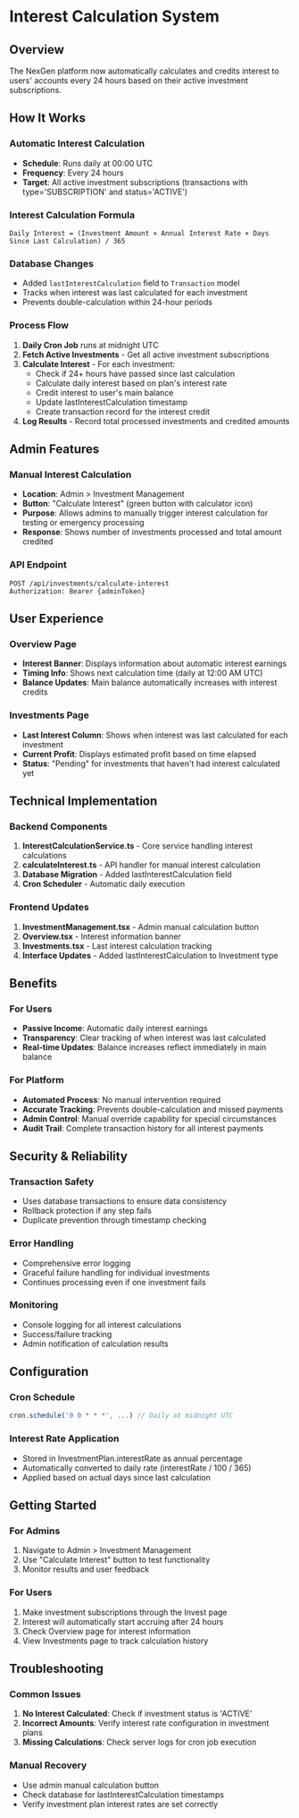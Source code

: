 # Interest Calculation System

## Overview
The NexGen platform now automatically calculates and credits interest to users' accounts every 24 hours based on their active investment subscriptions.

## How It Works

### Automatic Interest Calculation
- **Schedule**: Runs daily at 00:00 UTC
- **Frequency**: Every 24 hours
- **Target**: All active investment subscriptions (transactions with type='SUBSCRIPTION' and status='ACTIVE')

### Interest Calculation Formula
```
Daily Interest = (Investment Amount × Annual Interest Rate × Days Since Last Calculation) / 365
```

### Database Changes
- Added `lastInterestCalculation` field to `Transaction` model
- Tracks when interest was last calculated for each investment
- Prevents double-calculation within 24-hour periods

### Process Flow
1. **Daily Cron Job** runs at midnight UTC
2. **Fetch Active Investments** - Get all active investment subscriptions
3. **Calculate Interest** - For each investment:
   - Check if 24+ hours have passed since last calculation
   - Calculate daily interest based on plan's interest rate
   - Credit interest to user's main balance
   - Update lastInterestCalculation timestamp
   - Create transaction record for the interest credit
4. **Log Results** - Record total processed investments and credited amounts

## Admin Features

### Manual Interest Calculation
- **Location**: Admin > Investment Management
- **Button**: "Calculate Interest" (green button with calculator icon)
- **Purpose**: Allows admins to manually trigger interest calculation for testing or emergency processing
- **Response**: Shows number of investments processed and total amount credited

### API Endpoint
```
POST /api/investments/calculate-interest
Authorization: Bearer {adminToken}
```

## User Experience

### Overview Page
- **Interest Banner**: Displays information about automatic interest earnings
- **Timing Info**: Shows next calculation time (daily at 12:00 AM UTC)
- **Balance Updates**: Main balance automatically increases with interest credits

### Investments Page
- **Last Interest Column**: Shows when interest was last calculated for each investment
- **Current Profit**: Displays estimated profit based on time elapsed
- **Status**: "Pending" for investments that haven't had interest calculated yet

## Technical Implementation

### Backend Components
1. **InterestCalculationService.ts** - Core service handling interest calculations
2. **calculateInterest.ts** - API handler for manual interest calculation
3. **Database Migration** - Added lastInterestCalculation field
4. **Cron Scheduler** - Automatic daily execution

### Frontend Updates
1. **InvestmentManagement.tsx** - Admin manual calculation button
2. **Overview.tsx** - Interest information banner
3. **Investments.tsx** - Last interest calculation tracking
4. **Interface Updates** - Added lastInterestCalculation to Investment type

## Benefits

### For Users
- **Passive Income**: Automatic daily interest earnings
- **Transparency**: Clear tracking of when interest was last calculated
- **Real-time Updates**: Balance increases reflect immediately in main balance

### For Platform
- **Automated Process**: No manual intervention required
- **Accurate Tracking**: Prevents double-calculation and missed payments
- **Admin Control**: Manual override capability for special circumstances
- **Audit Trail**: Complete transaction history for all interest payments

## Security & Reliability

### Transaction Safety
- Uses database transactions to ensure data consistency
- Rollback protection if any step fails
- Duplicate prevention through timestamp checking

### Error Handling
- Comprehensive error logging
- Graceful failure handling for individual investments
- Continues processing even if one investment fails

### Monitoring
- Console logging for all interest calculations
- Success/failure tracking
- Admin notification of calculation results

## Configuration

### Cron Schedule
```javascript
cron.schedule('0 0 * * *', ...) // Daily at midnight UTC
```

### Interest Rate Application
- Stored in InvestmentPlan.interestRate as annual percentage
- Automatically converted to daily rate (interestRate / 100 / 365)
- Applied based on actual days since last calculation

## Getting Started

### For Admins
1. Navigate to Admin > Investment Management
2. Use "Calculate Interest" button to test functionality
3. Monitor results and user feedback

### For Users
1. Make investment subscriptions through the Invest page
2. Interest will automatically start accruing after 24 hours
3. Check Overview page for interest information
4. View Investments page to track calculation history

## Troubleshooting

### Common Issues
1. **No Interest Calculated**: Check if investment status is 'ACTIVE'
2. **Incorrect Amounts**: Verify interest rate configuration in investment plans
3. **Missing Calculations**: Check server logs for cron job execution

### Manual Recovery
- Use admin manual calculation button
- Check database for lastInterestCalculation timestamps
- Verify investment plan interest rates are set correctly
